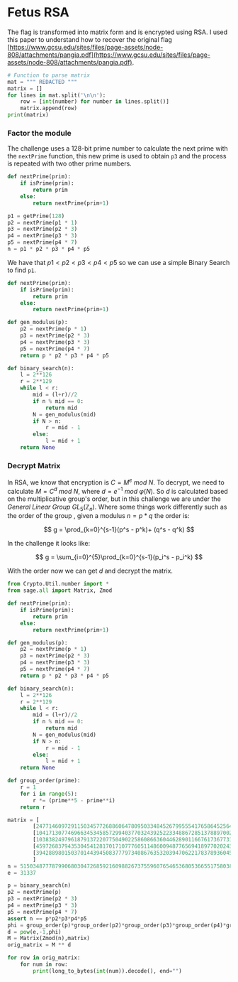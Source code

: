 # Fetus RSA

The flag is transformed into matrix form and is encrypted using RSA. I used this paper to understand how to recover the original flag [https://www.gcsu.edu/sites/files/page-assets/node-808/attachments/pangia.pdf](https://www.gcsu.edu/sites/files/page-assets/node-808/attachments/pangia.pdf).

```python
# Function to parse matrix 
mat = """ REDACTED """
matrix = []
for lines in mat.split('\n\n'):
    row = [int(number) for number in lines.split()]
    matrix.append(row)
print(matrix)
```

### Factor the module

The challenge uses a 128-bit prime number to calculate the next prime with the `nextPrime` function, this new prime is used to obtain `p3` and the process is repeated with two other prime numbers. 

```python
def nextPrime(prim):
    if isPrime(prim):
        return prim
    else:
        return nextPrime(prim+1)

p1 = getPrime(128)
p2 = nextPrime(p1 * 1)
p3 = nextPrime(p2 * 3)
p4 = nextPrime(p3 * 3)
p5 = nextPrime(p4 * 7)
n = p1 * p2 * p3 * p4 * p5
```

We have that  $p1 < p2 < p3 < p4 < p5$ so we can use a simple Binary Search to find `p1`.

```python
def nextPrime(prim):
    if isPrime(prim):
        return prim
    else:
        return nextPrime(prim+1)

def gen_modulus(p):
    p2 = nextPrime(p * 1)
    p3 = nextPrime(p2 * 3)
    p4 = nextPrime(p3 * 3)
    p5 = nextPrime(p4 * 7)
    return p * p2 * p3 * p4 * p5

def binary_search(n):
    l = 2**126
    r = 2**129
    while l < r:
        mid = (l+r)//2
        if n % mid == 0:
            return mid
        N = gen_modulus(mid)
        if N > n:
            r = mid - 1 
        else:
            l = mid + 1
    return None
```

### Decrypt Matrix

In RSA, we know that encryption is $C=M^e\ mod\ N$. To decrypt, we need to calculate $M=C^d\ mod\ N$, where $d=e^{−1}\ mod\ φ(N)$. So $d$ is calculated based on the multiplicative group's order, but in this challenge we are under the *General Linear Group* $GL_5(\mathbb{Z}_n)$. Where some things work differently such as the order of the group , given a modulus $n = p*q$ the order is:

$$
g = \prod_{k=0}^{s-1}(p^s - p^k)+ (q^s - q^k)
$$

In the challenge it looks like:

$$
g = \sum_{i=0}^{5}\prod_{k=0}^{s-1}(p_i^s - p_i^k)
$$

With the order now we can get $d$ and decrypt the matrix.

```python
from Crypto.Util.number import *
from sage.all import Matrix, Zmod

def nextPrime(prim):
    if isPrime(prim):
        return prim
    else:
        return nextPrime(prim+1)

def gen_modulus(p):
    p2 = nextPrime(p * 1)
    p3 = nextPrime(p2 * 3)
    p4 = nextPrime(p3 * 3)
    p5 = nextPrime(p4 * 7)
    return p * p2 * p3 * p4 * p5

def binary_search(n):
    l = 2**126
    r = 2**129
    while l < r:
        mid = (l+r)//2
        if n % mid == 0:
            return mid
        N = gen_modulus(mid)
        if N > n:
            r = mid - 1 
        else:
            l = mid + 1
    return None

def group_order(prime):
    r = 1
    for i in range(5):
        r *= (prime**5 - prime**i)
    return r

matrix = [
        [247714609729115034577268860647809503348452679955541765864525644036519903244610407544592438833012659821363982836831477850927621505723503202914955484784761468695340160789629882004055804409080695867, 331625142917011732363496584111977497826539848810596405639715608289185491230192921594585113936516744954068559616963395888825085234835086592835782522823153199824647815923311303312529222423487842184, 55437288185949549641415195099137917985198178875175317590356850868652628068256771878957686344008331498612071069691453711091201145528626750365270496738628725699281809961803599963127434726167609435, 514660916099185196031776141538776359410382339048282799109733569738126784171011249457518653961429789338579350043906060924939800730829826389077489637524528092592193187169747629063004980325000389554, 432908737089369750416720813650504950741227543859957288298129130571557758647818791153409184252564534925607409378801765727301405467691263041798341098982058861749568674152447781841703730861074171486],
        [104171307746966345345857299403770324392522334886728513788970028646835780770090370816961277474173463662053179135418083415763603092683905102293259569143230591686555033557056635683615214642425173517, 281995809329109899498417283591516891672267505291547187769414960759245222376040526984420670509684233818236456944690830422135256653807646369718495017051487254128669606210585168140190305476396414836, 448210297704655248563230644309382726474650012116320871206976601497778210586480264554625801730855872456388662647389829317946932942681549854741993522145903386318540208729036379511878276729211658861, 399193502999265141959383452857091791757532600793923480036782294759164203783245516880539439411508616363396395258745387111132143827593272610961260623660064934154238955120293971424750525097551648180, 448909699677346701183758951038319440723583288307818355958233994863175886710495171317606803723159576428485212274726596045235998230677229224379125716760136092533604817049730746550292371970711497032],
        [10383824979618791372207750490225860866360446289011667617367731854443817405025701872398853456038612719059056477356275566409859556622099910727870579661815727983662245805512246175424036918556245316, 3042212133475156282375315438954933898496627384941849067508473136817427432524109900983912625376319043681252528210663860374506706029777992048856493297280439498831646567645849063286941560111486091, 303901520908845557762276355500926092138935908381564097855093945643653520650021074626397106363589843089839561176214123648988682404983806374183953260408815900582907133898417354283905163971086566554, 385414980407334346707284477209921028250475161696209076212214696858828374481374774762344617183479700018626970039426895699261230837253656355202103718574806419224338390036737550645417315148014935208, 172437598435610362668691083369422058178612127588567286669952095014310724933793758671802664372505747578789080527221296229242137567445447449560987571505575740311394634799579166058011734727404038041],
        [459726837943530454128170171077760511486009487765694189770202436458018005866133157577824055980174845256397040485330898693944501922148000904627621334536523927325451030816598478315788682056071758797, 318766645374831072244114015670117551595181174553017703335802708316885112551395705202907958737214488185739954176085085611052360624160681549561415131064529778955941226762589967588568203157586014646, 485361005374731090711430490780588207888099824436671620066599360058262282812311497518237782819588602409946446254729349547214950452718084694554650900064587640931729162822096611158015732013679765115, 442488981185685119421099225895492967006907103880489001122993678677306129218035946328038537612725434883858276836497639772750576738969390151812664236525222680918250542360570252193283310559820113337, 294017672174100375503817924437430140826863578191649796300540064690169411498877218939778928997294952104395700469268399214549954967540991489929488976904050382049934179672641195866868009511101289284],
        [394288980150370144394508377797340867635320394706221783789360450886862330500083595146934277232717671435601428999455723360437715407992902972393377872146437245909234935183690525050686313034961250106, 174537062539250527750306397111216900339583030576848484858177223085331307339246744122607759453386390209872407563526999813562242756044330978624067706177762337375480164381575660119163723806663394768, 167378817268639407255382001659131271694745168867873206910416580974376327982114272760583238198872032832961214636912981493082249850676384736073683786291369414678559758485110038329085571864758144806, 479478683656492256273719495784577239188841595512723735000697935028851355713461770920044121053505358284609828319371252306609569657211738503902322975549066701614139339082341370785743668742796520457, 468925056254460005965810812432459057693038841264871939568448625553319440670497244388153862616274082271409346691280049609288322448351851208172939513793874861880752049454593563028452119997997329883]
        ]
n = 515034877787990680304726859216098826737559607654653680536655175803818486402820694536785452537613547240092505793262824199243610743308333164103851365420630137187276313271869670701737383708742526677
e = 31337

p = binary_search(n)
p2 = nextPrime(p)
p3 = nextPrime(p2 * 3)
p4 = nextPrime(p3 * 3)
p5 = nextPrime(p4 * 7)
assert n == p*p2*p3*p4*p5
phi = group_order(p)*group_order(p2)*group_order(p3)*group_order(p4)*group_order(p5)
d = pow(e,-1,phi)
M = Matrix(Zmod(n),matrix)
orig_matrix = M ** d

for row in orig_matrix:
    for num in row:
        print(long_to_bytes(int(num)).decode(), end="")
```
